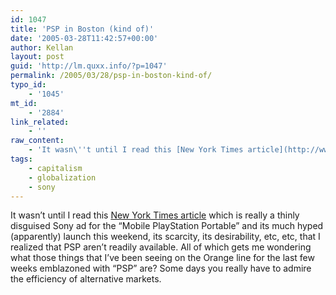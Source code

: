 ```yaml
---
id: 1047
title: 'PSP in Boston (kind of)'
date: '2005-03-28T11:42:57+00:00'
author: Kellan
layout: post
guid: 'http://lm.quxx.info/?p=1047'
permalink: /2005/03/28/psp-in-boston-kind-of/
typo_id:
    - '1045'
mt_id:
    - '2884'
link_related:
    - ''
raw_content:
    - 'It wasn\''t until I read this [New York Times article](http://www.nytimes.com/aponline/technology/AP-Games-Sony-PSP.html?) which is really a thinly disguised Sony ad for the \"Mobile PlayStation Portable\" and its much hyped (apparently) launch this weekend, its scarcity, its desirability, etc, etc, that I realized that PSP aren\''t readily available.  All of which gets me wondering what those things that I\''ve been seeing on the Orange line for the last few weeks emblazoned with \"PSP\" are?  Some days you really have to admire the efficiency of alternative markets.'
tags:
    - capitalism
    - globalization
    - sony
---
```


It wasn’t until I read this [New York Times article](http://www.nytimes.com/aponline/technology/AP-Games-Sony-PSP.html?) which is really a thinly disguised Sony ad for the “Mobile PlayStation Portable” and its much hyped (apparently) launch this weekend, its scarcity, its desirability, etc, etc, that I realized that PSP aren’t readily available. All of which gets me wondering what those things that I’ve been seeing on the Orange line for the last few weeks emblazoned with “PSP” are? Some days you really have to admire the efficiency of alternative markets.